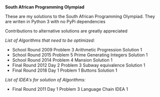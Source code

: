 __South African Programming Olympiad__

These are my solutions to the South African Programming Olympiad.
They are writen in Python 3 with no PyPi dependencies

Contributions to alternative solutions are greatly appreciated

*List of Algorithms that need to be optimized:*
- School Round 2009 Problem 3 Arithmetic Progression Solution 1
- School Round 2015 Problem 5 Prime Generating Integers Solution 1
- School Round 2014 Problem 4 Mansion Solution 1
- Final Round 2012 Day 2 Problem 3 Subway equivalence Solution 1
- Final Round 2018 Day 1 Problem 1 Buttons Solution 1

*List of IDEA's for solution of Algorithms:*
- Final Round 2011 Day 1 Problem 3 Language Chain IDEA 1